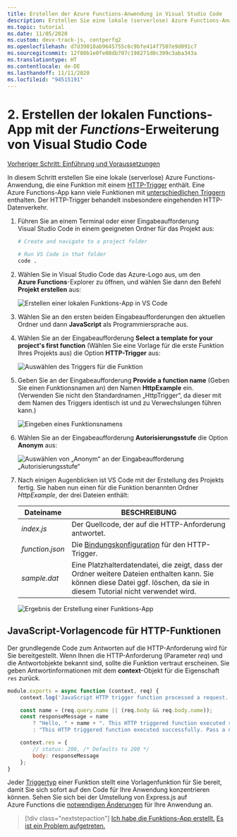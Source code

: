 ```yaml
---
title: Erstellen der Azure Functions-Anwendung in Visual Studio Code
description: Erstellen Sie eine lokale (serverlose) Azure Functions-Anwendung, die eine Funktion mit einem HTTP-Trigger enthält. Eine Azure Functions-App kann viele Funktionen mit unterschiedlichen Triggern enthalten. Der HTTP-Trigger behandelt insbesondere eingehenden HTTP-Datenverkehr.
ms.topic: tutorial
ms.date: 11/05/2020
ms.custom: devx-track-js, contperfq2
ms.openlocfilehash: d7d39018ab9645755c6c9bfe414f7507e9d091c7
ms.sourcegitcommit: 12f80b1e0fe08db707c198271d0c399c3aba343a
ms.translationtype: HT
ms.contentlocale: de-DE
ms.lasthandoff: 11/11/2020
ms.locfileid: "94515191"
---
```

# <a name="2-create-the-local-functions-app-with-the-visual-studio-code-_functions_-extension"></a>2. Erstellen der lokalen Functions-App mit der _Functions_-Erweiterung von Visual Studio Code

[Vorheriger Schritt: Einführung und Voraussetzungen](tutorial-vscode-serverless-node-install.md)

In diesem Schritt erstellen Sie eine lokale (serverlose) Azure Functions-Anwendung, die eine Funktion mit einem [HTTP-Trigger](/azure/azure-functions/functions-reference-node#http-triggers-and-bindings) enthält. Eine Azure Functions-App kann viele Funktionen mit [unterschiedlichen Triggern](/azure/azure-functions/functions-triggers-bindings) enthalten. Der HTTP-Trigger behandelt insbesondere eingehenden HTTP-Datenverkehr.

1. Führen Sie an einem Terminal oder einer Eingabeaufforderung Visual Studio Code in einem geeigneten Ordner für das Projekt aus:

    ```bash
    # Create and navigate to a project folder

    # Run VS Code in that folder
    code .
    ```

1. Wählen Sie in Visual Studio Code das Azure-Logo aus, um den **Azure Functions**-Explorer zu öffnen, und wählen Sie dann den Befehl **Projekt erstellen** aus:

    ![Erstellen einer lokalen Funktions-App in VS Code](../media/functions-extension/create-function-app-project.png)

1. Wählen Sie an den ersten beiden Eingabeaufforderungen den aktuellen Ordner und dann **JavaScript** als Programmiersprache aus.

1. Wählen Sie an der Eingabeaufforderung **Select a template for your project's first function** (Wählen Sie eine Vorlage für die erste Funktion Ihres Projekts aus) die Option **HTTP-Trigger** aus:

    ![Auswählen des Triggers für die Funktion](../media/functions-extension/create-function-choose-template.png)

1. Geben Sie an der Eingabeaufforderung **Provide a function name** (Geben Sie einen Funktionsnamen an) den Namen **HttpExample** ein. (Verwenden Sie nicht den Standardnamen „HttpTrigger“, da dieser mit dem Namen des Triggers identisch ist und zu Verwechslungen führen kann.)

    ![Eingeben eines Funktionsnamens](../media/functions-extension/create-function-name.png)

1. Wählen Sie an der Eingabeaufforderung **Autorisierungsstufe** die Option **Anonym** aus:

    ![ Auswählen von „Anonym“ an der Eingabeaufforderung „Autorisierungsstufe“](../media/functions-extension/create-function-anonymous-auth.png)

1. Nach einigen Augenblicken ist VS Code mit der Erstellung des Projekts fertig. Sie haben nun einen für die Funktion benannten Ordner *HttpExample*, der drei Dateien enthält:

    | Dateiname | BESCHREIBUNG |
    | --- | --- |
    | *index.js* |  Der Quellcode, der auf die HTTP-Anforderung antwortet. |
    | *function.json* | Die [Bindungskonfiguration](/azure/azure-functions/functions-triggers-bindings) für den HTTP-Trigger. |
    | *sample.dat* | Eine Platzhalterdatendatei, die zeigt, dass der Ordner weitere Dateien enthalten kann. Sie können diese Datei ggf. löschen, da sie in diesem Tutorial nicht verwendet wird. |

    ![Ergebnis der Erstellung einer Funktions-App](../media/functions-extension/create-function-app-results.png)

## <a name="http-function-javascript-template-code"></a>JavaScript-Vorlagencode für HTTP-Funktionen

Der grundlegende Code zum Antworten auf die HTTP-Anforderung wird für Sie bereitgestellt. Wenn Ihnen die HTTP-Anforderung (Parameter _req_) und die Antwortobjekte bekannt sind, sollte die Funktion vertraut erscheinen. Sie geben Antwortinformationen mit dem **context**-Objekt für die Eigenschaft `res` zurück.  

```javascript
module.exports = async function (context, req) {
    context.log('JavaScript HTTP trigger function processed a request.');

    const name = (req.query.name || (req.body && req.body.name));
    const responseMessage = name
        ? "Hello, " + name + ". This HTTP triggered function executed successfully."
        : "This HTTP triggered function executed successfully. Pass a name in the query string or in the request body for a personalized response.";

    context.res = {
        // status: 200, /* Defaults to 200 */
        body: responseMessage
    };
}
```

Jeder [Triggertyp](/azure/azure-functions/functions-triggers-bindings?tabs=csharp) einer Funktion stellt eine Vorlagenfunktion für Sie bereit, damit Sie sich sofort auf den Code für Ihre Anwendung konzentrieren können. Sehen Sie sich bei der Umstellung von Express.js auf Azure Functions die [notwendigen Änderungen](/azure/azure-functions/shift-expressjs?tabs=javascript) für Ihre Anwendung an. 

> [!div class="nextstepaction"]
> [Ich habe die Funktions-App erstellt.](tutorial-vscode-serverless-node-test-local.md) [Es ist ein Problem aufgetreten.](https://www.research.net/r/PWZWZ52?tutorial=node-deployment-azurefunctions&step=create-app)
